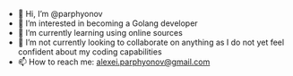 - 👋 Hi, I’m @parphyonov
- 👀 I’m interested in becoming a Golang developer
- 🌱 I’m currently learning using online sources
- 💞️ I’m not currently looking to collaborate on anything as I do not yet feel confident about my coding capabilities
- 📫 How to reach me: alexei.parphyonov@gmail.com

<!---
parphyonov/parphyonov is a ✨ special ✨ repository because its `README.md` (this file) appears on your GitHub profile.
You can click the Preview link to take a look at your changes.
--->
